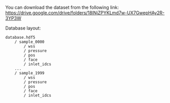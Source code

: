 You can download the dataset from the following link:
    https://drive.google.com/drive/folders/18lNjZPYKLmd7w-UX7GwepHAy2R-3YP3W


Database layout:

    database.hdf5
        / sample_0000
            / wss
            / pressure
            / pos
            / face
            / inlet_idcs
        ...
        / sample_1999
            / wss
            / pressure
            / pos
            / face
            / inlet_idcs
